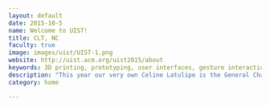 ```yaml
---
layout: default
date: 2015-10-5
name: Welcome to UIST!
title: CLT, NC
faculty: true
image: images/uist/UIST-1.png
website: http://uist.acm.org/uist2015/about
keywords: 3D printing, prototyping, user interfaces, gesture interaction
description: "This year our very own Celine Latulipe is the General Chair for the UIST conference that is being hosted in Charlotte, NC. We couldn't be more proud!"
category: home

---
```

